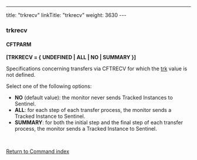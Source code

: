 ---
title: "trkrecv"
linkTitle: "trkrecv"
weight: 3630
---<span id="trkrecv"></span>

### trkrecv

#### CFTPARM

**[TRKRECV = {** **UNDEFINED
&#124;** **ALL &#124; NO &#124; SUMMARY }]**

Specifications concerning transfers via CFTRECV for which the [trk](../trk)
value is not defined.

Select one of the following options:

* ****NO****
    (default value): the monitor never sends Tracked Instances to Sentinel.
* ****ALL****:
    for each step of each transfer process, the monitor sends a Tracked Instance
    to Sentinel.
* ****SUMMARY****:
    for both the initial step and the final step of each transfer process,
    the monitor sends a Tracked Instance to Sentinel.

 

[Return to Command index](../../)
